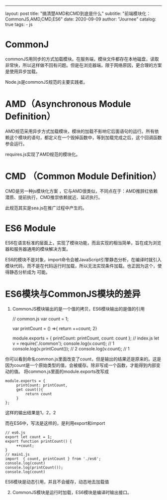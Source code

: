 ---
layout: post
title: "搞清楚AMD和CMD到底是什么"
subtitle: "前端模块化：CommonJS,AMD,CMD,ES6"
date: 2020-09-09
author: "Journee"
catalog: true
tags:
    - js
    
    
# CommonJ
commonJS用同步的方式加载模块。在服务端，模块文件都存在本地磁盘，读取非常快，所以这样做不回有问题。但是在浏览器端，限于网络原因，更合理的方案是使用异步加载。

Node.js是commonJS规范的主要实践者。

# AMD（Asynchronous Module Definition）
AMD规范采用异步方式加载模块，模块的加载不影响它后面语句的运行。所有依赖这个模块的语句，都定义在一个毁掉函数中，等到加载完成之后，这个回调函数参会运行。

requires.js实现了AMD规范的模块化。

# CMD （Common Module Definition）
CMD是另一种js模块化方案 ，它与AMD很类似，不同点在于：AMD推辞红依赖潜质、提前执行，CMD推崇依赖就近、延迟执行。

此规范其实是sea.js在推广过程中产生的。

# ES6 Module
ES6在语言标准的层面上，实现了模块功能，而且实现的相当简单，旨在成为浏览器和服务器通用的模块解决方案。

ES6的模块不是对象，import命令会被JavaScript引擎静态分析，在编译时就引入模块代码，而不是在代码运行时加载，所以无法实现条件加载。也正因为这个，使得静态分析成为
可能。

# ES6模块与CommonJS模块的差异
1. CommonJS模块输出的是一个值的拷贝，ES6模块输出的是值的引用


    // common.js
    var count = 1;
    
    var printCount = () =>{ 
       return ++count;
    2}
    
    module.exports = {
         printCount: printCount,
         count: count
    };
     // index.js
    let v = require('./common');
    console.log(v.count); // 1
    console.log(v.printCount()); // 2
    console.log(v.count); // 1
       
你可以看到命名common.js里面改变了count，但是输出的结果还是原来的。这是因为count是一个原始类型的值，会被缓存。除非写成一个函数，才能得到内部变动的值。
将common.js里面的module.exports改写成
        
    module.exports = {
         printCount: printCount,
         get count(){
             return count
         }
    };              
    
这样的输出结果是1，2，2

而在ES6中，写法是这样的，是利用export和import

    // es6.js
    export let count = 1;
    export function printCount() {
         ++count;
    }
    // main1.js
    import  { count, printCount } from './es6';
    console.log(count)
    console.log(printCount());
    console.log(count)
    
ES6模块是动态引用，并且不会缓存，动态地去加载值

2. CommonJS模块是运行时加载，ES6模块是编译时输出接口。
    